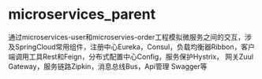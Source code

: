 # microservices_parent
通过microservices-user和microservies-order工程模拟微服务之间的交互，涉及SpringCloud常用组件，注册中心Eureka，Consul，负载均衡器Ribbon，客户端调用工具Rest和Feign，分布式配置中心Config，服务保护Hystrix，
网关Zuul Gateway，服务链路Zipkin，消息总线Bus，Api管理 Swagger等
